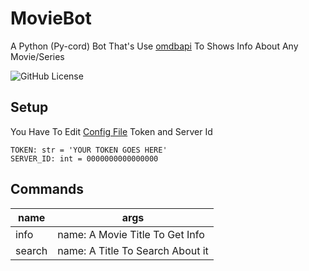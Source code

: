 # MovieBot

A Python (Py-cord) Bot That's Use [omdbapi](https://www.omdbapi.com) To Shows Info About Any Movie/Series


![GitHub License](https://img.shields.io/github/license/D1veer/MovieBot?style=for-the-badge&logo=github)

## Setup

You Have To Edit [Config File](src/config.py) Token and Server Id

    TOKEN: str = 'YOUR TOKEN GOES HERE'
    SERVER_ID: int = 0000000000000000

## Commands

| name   | args                             |
| ------ | -------------------------------- |
| info   | name: A Movie Title To Get Info  |
| search | name: A Title To Search About it |
